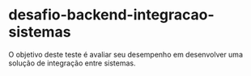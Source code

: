 # desafio-backend-integracao-sistemas
O objetivo deste teste é avaliar seu desempenho em desenvolver uma solução de integração entre sistemas.

